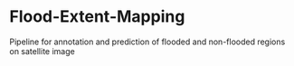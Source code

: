 # Flood-Extent-Mapping
Pipeline for annotation and prediction of flooded and non-flooded regions on satellite image
